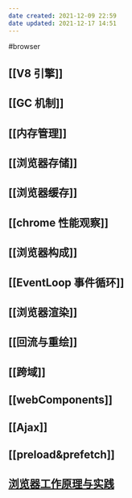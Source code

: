 ```yaml
---
date created: 2021-12-09 22:59
date updated: 2021-12-17 14:51
---
```


#browser

## [[V8 引擎]]

## [[GC 机制]]

## [[内存管理]]

## [[浏览器存储]]

## [[浏览器缓存]]

## [[chrome 性能观察]]

## [[浏览器构成]]

## [[EventLoop 事件循环]]

## [[浏览器渲染]]

## [[回流与重绘]]

## [[跨域]]

## [[webComponents]]

## [[Ajax]]

## [[preload&prefetch]]

## [浏览器工作原理与实践](https://blog.poetries.top/browser-working-principle/guide/part5/lesson21.html#chrome-%E5%BC%80%E5%8F%91%E8%80%85%E5%B7%A5%E5%85%B7)
